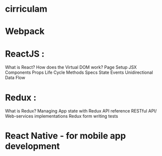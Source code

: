 # cirriculam

# Webpack

# ReactJS :
What is React?
How does the Virtual DOM work?
Page Setup
JSX
Components
Props
Life Cycle Methods
Specs
State
Events
Unidirectional Data Flow
# Redux :
What is Redux?
Managing App state with Redux
API reference
RESTful API/ Web-services implementations
Redux form
writing tests
# React Native - for mobile app development
